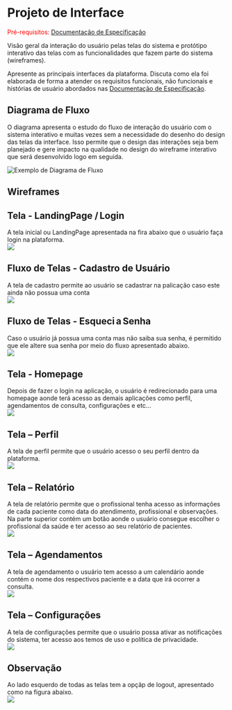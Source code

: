 
# Projeto de Interface

<span style="color:red">Pré-requisitos: <a href="2-Especificação do Projeto.md"> Documentação de Especificação</a></span>

Visão geral da interação do usuário pelas telas do sistema e protótipo interativo das telas com as funcionalidades que fazem parte do sistema (wireframes).

 Apresente as principais interfaces da plataforma. Discuta como ela foi elaborada de forma a atender os requisitos funcionais, não funcionais e histórias de usuário abordados nas <a href="2-Especificação do Projeto.md"> Documentação de Especificação</a>.

## Diagrama de Fluxo

O diagrama apresenta o estudo do fluxo de interação do usuário com o sistema interativo e  muitas vezes sem a necessidade do desenho do design das telas da interface. Isso permite que o design das interações seja bem planejado e gere impacto na qualidade no design do wireframe interativo que será desenvolvido logo em seguida.


![Exemplo de Diagrama de Fluxo](https://github.com/ICEI-PUC-Minas-PMV-ADS/pmv-ads-2022-1-e2-proj-int-t6-atencao_psicossocial/blob/main/docs/img/Diagrama%20de%20fluxo%20eixo%202%20ADS-puc%20mg.png)


## Wireframes

## Tela - LandingPage / Login 
A tela inicial ou LandingPage apresentada na fira abaixo que o usuário faça login na plataforma.
<br>
![](https://github.com/ICEI-PUC-Minas-PMV-ADS/pmv-ads-2022-1-e2-proj-int-t6-atencao_psicossocial/blob/main/docs/img/01-LOGIN.png)<br>

## Fluxo de Telas - Cadastro de Usuário 
A tela de cadastro permite ao usuário se cadastrar na palicação caso este ainda não possua uma conta
<br>
![](https://github.com/ICEI-PUC-Minas-PMV-ADS/pmv-ads-2022-1-e2-proj-int-t6-atencao_psicossocial/blob/main/docs/img/02-CADASTRO.png)<br>

## Fluxo de Telas - Esqueci a Senha  
Caso o usuário já possua uma conta mas não saiba sua senha, é permitido que ele altere sua senha por meio do fluxo apresentado abaixo. 
<br>
![](https://github.com/ICEI-PUC-Minas-PMV-ADS/pmv-ads-2022-1-e2-proj-int-t6-atencao_psicossocial/blob/main/docs/img/08-RECUPERA%C3%87%C3%83O%20DE%20SENHA.png)<br>

## Tela - Homepage 
Depois de fazer o login na aplicação, o usuário é redirecionado para uma homepage aonde terá acesso as demais aplicações como perfil, agendamentos de consulta, configurações e etc...
<br>
![](https://github.com/ICEI-PUC-Minas-PMV-ADS/pmv-ads-2022-1-e2-proj-int-t6-atencao_psicossocial/blob/main/docs/img/03-HOME.png)<br>

## Tela – Perfil
A tela de perfil permite que o usuário acesso o seu perfil dentro da plataforma.
<br>
![](https://github.com/ICEI-PUC-Minas-PMV-ADS/pmv-ads-2022-1-e2-proj-int-t6-atencao_psicossocial/blob/main/docs/img/04-PERFIL.png)<br>

## Tela – Relatório  
A tela de relatório permite que o profissional tenha acesso as informações de cada paciente como data do atendimento, profissional e observações. Na parte superior contém um botão aonde o usuário consegue escolher o profissional da saúde e ter acesso ao seu relatório de pacientes.
<br>
![](https://github.com/ICEI-PUC-Minas-PMV-ADS/pmv-ads-2022-1-e2-proj-int-t6-atencao_psicossocial/blob/main/docs/img/05-RELATORIO.png)<br>

## Tela – Agendamentos   
A tela de agendamento o usuário tem acesso a um calendário aonde contém o nome dos respectivos paciente e a data que irá ocorrer a consulta.   
<br>
![](https://github.com/ICEI-PUC-Minas-PMV-ADS/pmv-ads-2022-1-e2-proj-int-t6-atencao_psicossocial/blob/main/docs/img/06-AGENDAMENTOS.png)<br>

## Tela – Configurações  
A tela de configurações permite que o usuário possa ativar as notificações do sistema, ter acesso aos temos de uso e política de privacidade.
<br>
![](https://github.com/ICEI-PUC-Minas-PMV-ADS/pmv-ads-2022-1-e2-proj-int-t6-atencao_psicossocial/blob/main/docs/img/07-CONFIGURA%C3%87%C3%95ES.png)<br>

## Observação
Ao lado esquerdo de todas as telas tem a opçãp de logout, apresentado como na figura abaixo.
<br>
![](https://github.com/ICEI-PUC-Minas-PMV-ADS/pmv-ads-2022-1-e2-proj-int-t6-atencao_psicossocial/blob/main/docs/img/09-LOGOUT.png)<br>
 

